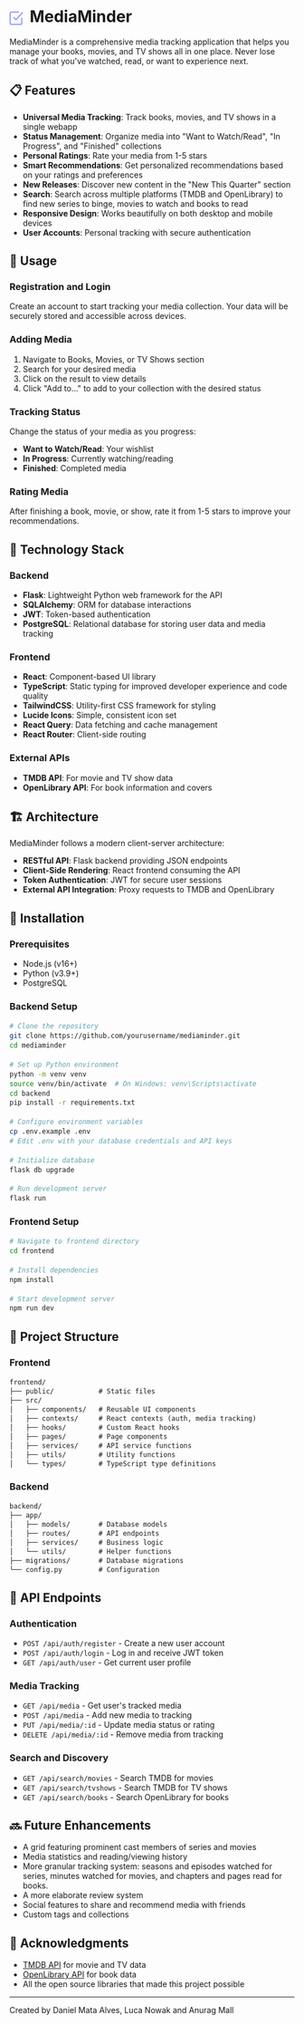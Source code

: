 # <img src="frontend/public/logo.png" width="24" height="24" style="vertical-align: middle; margin-right: 5px;" alt="MediaMinder Logo"/> MediaMinder

MediaMinder is a comprehensive media tracking application that helps you manage your books, movies, and TV shows all in one place. Never lose track of what you've watched, read, or want to experience next.

## 📋 Features

- **Universal Media Tracking**: Track books, movies, and TV shows in a single webapp
- **Status Management**: Organize media into "Want to Watch/Read", "In Progress", and "Finished" collections
- **Personal Ratings**: Rate your media from 1-5 stars
- **Smart Recommendations**: Get personalized recommendations based on your ratings and preferences
- **New Releases**: Discover new content in the "New This Quarter" section
- **Search**: Search across multiple platforms (TMDB and OpenLibrary) to find new series to binge, movies to watch and books to read
- **Responsive Design**: Works beautifully on both desktop and mobile devices
- **User Accounts**: Personal tracking with secure authentication

## 📱 Usage

### Registration and Login
Create an account to start tracking your media collection. Your data will be securely stored and accessible across devices.

### Adding Media
1. Navigate to Books, Movies, or TV Shows section
2. Search for your desired media
3. Click on the result to view details
4. Click "Add to..." to add to your collection with the desired status

### Tracking Status
Change the status of your media as you progress:
- **Want to Watch/Read**: Your wishlist
- **In Progress**: Currently watching/reading
- **Finished**: Completed media

### Rating Media
After finishing a book, movie, or show, rate it from 1-5 stars to improve your recommendations.

## 🔧 Technology Stack

### Backend
- **Flask**: Lightweight Python web framework for the API
- **SQLAlchemy**: ORM for database interactions
- **JWT**: Token-based authentication
- **PostgreSQL**: Relational database for storing user data and media tracking

### Frontend
- **React**: Component-based UI library
- **TypeScript**: Static typing for improved developer experience and code quality
- **TailwindCSS**: Utility-first CSS framework for styling
- **Lucide Icons**: Simple, consistent icon set
- **React Query**: Data fetching and cache management
- **React Router**: Client-side routing

### External APIs
- **TMDB API**: For movie and TV show data
- **OpenLibrary API**: For book information and covers

## 🏗️ Architecture

MediaMinder follows a modern client-server architecture:

- **RESTful API**: Flask backend providing JSON endpoints
- **Client-Side Rendering**: React frontend consuming the API
- **Token Authentication**: JWT for secure user sessions
- **External API Integration**: Proxy requests to TMDB and OpenLibrary

## 🚀 Installation

### Prerequisites
- Node.js (v16+)
- Python (v3.9+)
- PostgreSQL

### Backend Setup
```bash
# Clone the repository
git clone https://github.com/yourusername/mediaminder.git
cd mediaminder

# Set up Python environment
python -m venv venv
source venv/bin/activate  # On Windows: venv\Scripts\activate
cd backend
pip install -r requirements.txt

# Configure environment variables
cp .env.example .env
# Edit .env with your database credentials and API keys

# Initialize database
flask db upgrade

# Run development server
flask run
```

### Frontend Setup
```bash
# Navigate to frontend directory
cd frontend

# Install dependencies
npm install

# Start development server
npm run dev
```

## 📁 Project Structure

### Frontend

```
frontend/
├── public/           # Static files
├── src/
│   ├── components/   # Reusable UI components
│   ├── contexts/     # React contexts (auth, media tracking)
│   ├── hooks/        # Custom React hooks
│   ├── pages/        # Page components
│   ├── services/     # API service functions
│   ├── utils/        # Utility functions
│   └── types/        # TypeScript type definitions
```

### Backend

```
backend/
├── app/
│   ├── models/       # Database models
│   ├── routes/       # API endpoints
│   ├── services/     # Business logic
│   └── utils/        # Helper functions
├── migrations/       # Database migrations
└── config.py         # Configuration
```

## 🔄 API Endpoints

### Authentication
- `POST /api/auth/register` - Create a new user account
- `POST /api/auth/login` - Log in and receive JWT token
- `GET /api/auth/user` - Get current user profile

### Media Tracking
- `GET /api/media` - Get user's tracked media
- `POST /api/media` - Add new media to tracking
- `PUT /api/media/:id` - Update media status or rating
- `DELETE /api/media/:id` - Remove media from tracking

### Search and Discovery
- `GET /api/search/movies` - Search TMDB for movies
- `GET /api/search/tvshows` - Search TMDB for TV shows
- `GET /api/search/books` - Search OpenLibrary for books

## 🔜 Future Enhancements

- A grid featuring prominent cast members of series and movies
- Media statistics and reading/viewing history
- More granular tracking system: seasons and episodes watched for series, minutes watched for movies, and chapters and pages read for books.
- A more elaborate review system
- Social features to share and recommend media with friends
- Custom tags and collections

## 🙏 Acknowledgments

- [TMDB API](https://www.themoviedb.org/documentation/api) for movie and TV data
- [OpenLibrary API](https://openlibrary.org/developers/api) for book data
- All the open source libraries that made this project possible

---

Created by Daniel Mata Alves, Luca Nowak and Anurag Mall
